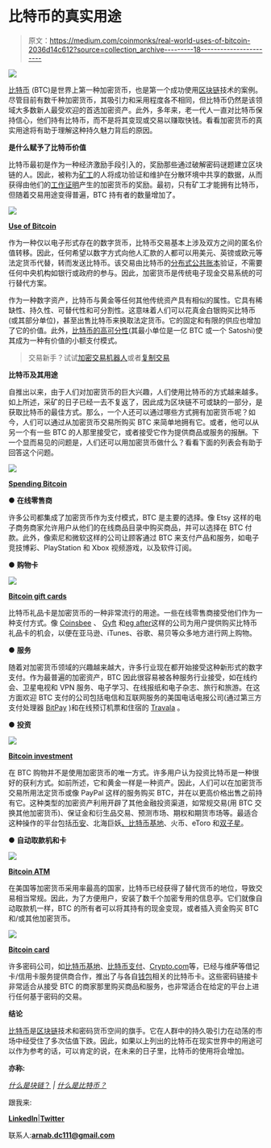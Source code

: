 # 比特币的真实用途

> 原文：<https://medium.com/coinmonks/real-world-uses-of-bitcoin-2036d14c612?source=collection_archive---------18----------------------->

![](img/e8c3838baed3bd1a4fc08867a0d68172.png)

[比特币](/coinmonks/what-is-bitcoin-e98b2b77c81b) (BTC)是世界上第一种加密货币，也是第一个成功使用[区块链](/coinmonks/what-is-blockchain-a7082404caa2)技术的案例。尽管目前有数千种加密货币，其吸引力和采用程度各不相同，但比特币仍然是该领域大多数新人最受欢迎的首选加密资产。此外，多年来，老一代人一直对比特币保持信心，他们持有比特币，而不是将其变现或交易以赚取快钱。看看加密货币的真实用途将有助于理解这种持久魅力背后的原因。

**是什么赋予了比特币价值**

比特币最初是作为一种经济激励手段引入的，奖励那些通过破解密码谜题建立区块链的人。因此，被称为[矿工](https://coinsbench.com/understanding-the-architecture-of-a-blockchain-f50ad412bdc4)的人将成功验证和维护在分散环境中共享的数据，从而获得由他们的[工作证明](/coinmonks/understanding-the-role-of-consensus-in-blockchain-db724fa63a53)产生的加密货币的奖励。最初，只有矿工才能拥有比特币，但随着交易用途变得普遍，BTC 持有者的数量增加了。

![](img/b2dfd9128f4b026daf7685807dce4d1e.png)

[**Use of Bitcoin**](https://www.theengineeringprojects.com/2021/02/introduction-to-bitcoin-a-comprehensive-beginner-guide.html)

作为一种仅以电子形式存在的数字货币，比特币交易基本上涉及双方之间的匿名价值转移。因此，任何希望以数字方式向他人汇款的人都可以用美元、英镑或欧元等法定货币代替，转而发送比特币。该交易由比特币的[分布式公共账本](/coinmonks/what-is-blockchain-a7082404caa2)验证，不需要任何中央机构如银行或政府的参与。因此，加密货币是传统电子现金交易系统的可行替代方案。

作为一种数字资产，比特币与黄金等任何其他传统资产具有相似的属性。它具有稀缺性、持久性、可替代性和可分割性。这意味着人们可以花真金白银购买比特币(或其部分单位)，甚至出售比特币来换取法定货币。它的固定和有限的供应也增加了它的价值。此外，[比特币的高可分性](/coinmonks/what-is-bitcoin-e98b2b77c81b)(其最小单位是一亿 BTC 或一个 Satoshi)使其成为一种有价值的小额支付模式。

> 交易新手？试试[加密交易机器人](/coinmonks/crypto-trading-bot-c2ffce8acb2a)或者[复制交易](/coinmonks/top-10-crypto-copy-trading-platforms-for-beginners-d0c37c7d698c)

**比特币及其用途**

自推出以来，由于人们对加密货币的巨大兴趣，人们使用比特币的方式越来越多。如上所述，采矿的日子已经一去不复返了，因此成为区块链不可或缺的一部分，是获取比特币的最佳方式。那么，一个人还可以通过哪些方式拥有加密货币呢？如今，人们可以通过从加密货币交易所购买 BTC 来简单地拥有它。或者，他可以从另一个有一些 BTC 的人那里接受它，或者接受它作为提供商品或服务的报酬。下一个显而易见的问题是，人们还可以用加密货币做什么？看看下面的列表会有助于回答这个问题。

![](img/df4ba8f7f36ab22b23a6c2958d4901f7.png)

[**Spending Bitcoin**](https://whereyoucan.com/where-can-you-spend-bitcoin/)

● **在线零售商**

许多公司都集成了加密货币作为支付模式，BTC 是主要的选择。像 Etsy 这样的电子商务商家允许用户从他们的在线商品目录中购买商品，并可以选择在 BTC 付款。此外，像索尼和微软这样的公司让顾客通过 BTC 来支付产品和服务，如电子竞技博彩、PlayStation 和 Xbox 视频游戏，以及软件订阅。

● **购物卡**

![](img/93fffb3a56ba129cc767b02aedacdc3b.png)

[**Bitcoin gift cards**](https://www.smartbitcoininvestments.com/buy-bitcoin-with-gift-card/)

比特币礼品卡是加密货币的一种非常流行的用途。一些在线零售商接受他们作为一种支付方式。像 [Coinsbee](https://www.coinsbee.com/en/) 、 [Gyft](https://www.gyft.com/) 和[eg after](https://www.egifter.com/)这样的公司为用户提供购买比特币礼品卡的机会，以便在亚马逊、iTunes、谷歌、易贝等众多地方进行网上购物。

● **服务**

随着对加密货币领域的兴趣越来越大，许多行业现在都开始接受这种新形式的数字支付。作为最普遍的加密资产，BTC 因此很容易被各种服务行业接受，如在线约会、卫星电视和 VPN 服务、电子学习、在线报纸和电子杂志、旅行和旅游。在这方面欢迎 BTC 支付的公司包括电信和互联网服务的美国电话电报公司(通过第三方支付处理器 [BitPay](https://bitpay.com/) )和在线预订机票和住宿的 [Travala](https://www.travala.com/) 。

● **投资**

![](img/f8af4287bd5dbfd1c94becadb4eda554.png)

[**Bitcoin investment**](https://bitpapa.com/blog/how-to/how-to-trade-cryptocurrency)

在 BTC 购物并不是使用加密货币的唯一方式。许多用户认为投资比特币是一种很好的获利方式。如前所述，它和黄金一样是一种资产。因此，人们可以在加密货币交易所用法定货币或像 PayPal 这样的服务购买 BTC，并在以更高价格出售之前持有它。这种类型的加密资产利用开辟了其他金融投资渠道，如常规交易(用 BTC 交换其他加密货币)、保证金和衍生品交易、预测市场、期权和期货市场等。最适合这种操作的平台包括[币安](https://www.binance.us/en)、北海巨妖[、比特币基地](https://www.coinbase.com/)、火币、eToro 和[双子星](https://www.gemini.com/)。

● **自动取款机和卡**

![](img/cce4e442afaef0e4d283ad352795663c.png)

[**Bitcoin ATM**](https://www.bitcoin.com/bitcoin-atm/)

在美国等加密货币采用率最高的国家，比特币已经获得了替代货币的地位，导致交易相当常规。因此，为了方便用户，安装了数千个加密专用的信息亭。它们就像自动取款机一样，BTC 的所有者可以将其持有的现金变现，或者插入资金购买 BTC 和/或其他加密货币。

![](img/4df43f9e4119532b1a610cdd1cc9961d.png)

[**Bitcoin card**](https://www.albawaba.com/business/how-buy-bitcoin-credit-card-1454200)

许多密码公司，如[比特币基地](https://www.coinbase.com/)、[比特币支付](https://bitpay.com/)、[Crypto.com](https://crypto.com/)等，已经与维萨等借记卡/信用卡服务提供商合作，推出了与各自[钱包](/@DC.600/learning-about-crypto-wallets-897a30f8f79a)相关的比特币卡。这些密码链接卡非常适合从接受 BTC 的商家那里购买商品和服务，也非常适合在给定的平台上进行任何基于密码的交易。

**结论**

[比特币](/coinmonks/what-is-bitcoin-e98b2b77c81b)是[区块链](/coinmonks/what-is-blockchain-a7082404caa2)技术和密码货币空间的旗手。它在人群中的持久吸引力在动荡的市场中经受住了多次估值下跌。因此，如果以上列出的比特币在现实世界中的用途可以作为参考的话，可以肯定的说，在未来的日子里，比特币的使用将会增加。

**亦称:**

[*什么是块链*？](/coinmonks/what-is-blockchain-a7082404caa2) *|* [*什么是比特币？*](/coinmonks/what-is-bitcoin-e98b2b77c81b)

跟我来:

[**LinkedIn**](https://www.linkedin.com/in/a600dc/)|[**Twitter**](https://twitter.com/dc_111)

联系人:**arnab.dc111@gmail.com**